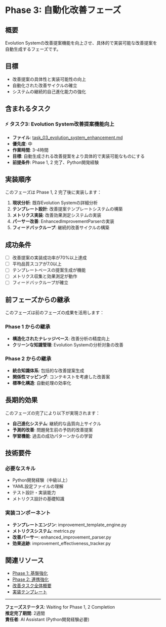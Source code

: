 # Phase 3: 自動化改善フェーズ

## 概要

Evolution Systemの改善提案機能を向上させ、具体的で実装可能な改善提案を自動生成するフェーズです。

## 目標

- 改善提案の具体性と実装可能性の向上
- 自動化された改善サイクルの確立
- システムの継続的自己進化能力の強化

## 含まれるタスク

### ⚡ タスク3: Evolution System改善提案機能向上
- **ファイル**: [task_03_evolution_system_enhancement.md](./task_03_evolution_system_enhancement.md)
- **優先度**: 中
- **作業時間**: 3-4時間
- **目標**: 自動生成される改善提案をより具体的で実装可能なものにする
- **前提条件**: Phase 1, 2 完了、Python開発経験

## 実装順序

このフェーズは Phase 1, 2 完了後に実装します：

1. **現状分析**: 既存Evolution Systemの詳細分析
2. **テンプレート設計**: 改善提案テンプレートシステムの構築
3. **メトリクス実装**: 改善効果測定システムの実装
4. **パーサー改善**: EnhancedImprovementParserの実装
5. **フィードバックループ**: 継続的改善サイクルの構築

## 成功条件

- [ ] 改善提案の実装成功率が70%以上達成
- [ ] 平均品質スコアが7.0以上
- [ ] テンプレートベースの提案生成が機能
- [ ] メトリクス収集と効果測定が動作
- [ ] フィードバックループが確立

## 前フェーズからの継承

このフェーズは前のフェーズの成果を活用します：

### Phase 1 からの継承
- **構造化されたナレッジベース**: 改善分析の精度向上
- **クリーンな知識管理**: Evolution Systemの分析対象の改善

### Phase 2 からの継承
- **統合知識体系**: 包括的な改善提案生成
- **関係性マッピング**: コンテキストを考慮した改善案
- **標準化構造**: 自動処理の効率化

## 長期的効果

このフェーズの完了により以下が実現されます：
- **自己進化システム**: 継続的な品質向上サイクル
- **予測的改善**: 問題発生前の予防的改善提案
- **学習機能**: 過去の成功パターンからの学習

## 技術要件

### 必要なスキル
- Python開発経験（中級以上）
- YAML設定ファイルの理解
- テスト設計・実装能力
- メトリクス設計の基礎知識

### 実装コンポーネント
- **テンプレートエンジン**: improvement_template_engine.py
- **メトリクスシステム**: metrics.py
- **改善パーサー**: enhanced_improvement_parser.py
- **効果追跡**: improvement_effectiveness_tracker.py

## 関連リソース

- [Phase 1: 基盤強化](../phase-1-foundation/)
- [Phase 2: 連携強化](../phase-2-integration/)
- [改善タスク全体概要](../../README.md)
- [実装テンプレート](../../templates/)

---
**フェーズステータス**: Waiting for Phase 1, 2 Completion  
**推定完了期間**: 2週間  
**責任者**: AI Assistant (Python開発経験必要)